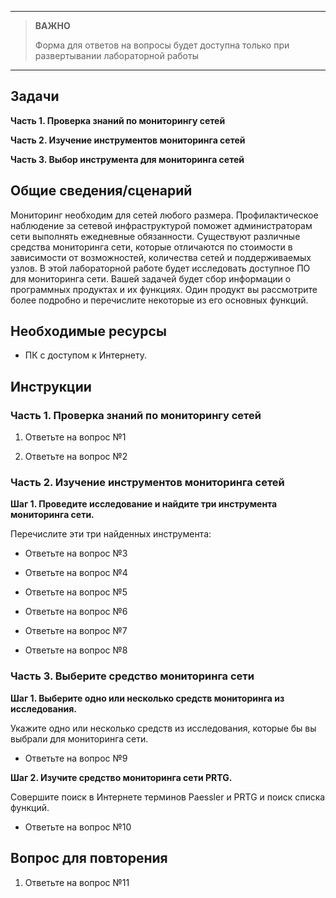 
---

> **ВАЖНО**
> 
> Форма для ответов на вопросы будет доступна только при развертывании лабораторной работы 

---

## Задачи

**Часть 1. Проверка знаний по мониторингу сетей**

**Часть 2. Изучение инструментов мониторинга сетей**

**Часть 3. Выбор инструмента для мониторинга сетей**

## Общие сведения/сценарий

Мониторинг необходим для сетей любого размера. Профилактическое наблюдение за сетевой инфраструктурой поможет администраторам сети выполнять ежедневные обязанности. Существуют различные средства мониторинга сети, которые отличаются по стоимости в зависимости от возможностей, количества сетей и поддерживаемых узлов.
В этой лабораторной работе будет исследовать доступное ПО для мониторинга сети. Вашей задачей будет сбор информации о программных продуктах и их функциях. Один продукт вы рассмотрите более подробно и перечислите некоторые из его основных функций.

## Необходимые ресурсы

* ПК с доступом к Интернету.

## Инструкции

### Часть 1. Проверка знаний по мониторингу сетей

1. Ответьте на вопрос №1

2. Ответьте на вопрос №2

### Часть 2. Изучение инструментов мониторинга сетей

**Шаг 1. Проведите исследование и найдите три инструмента мониторинга сети.**

Перечислите эти три найденных инструмента:

- Ответьте на вопрос №3

- Ответьте на вопрос №4

- Ответьте на вопрос №5

- Ответьте на вопрос №6

- Ответьте на вопрос №7

- Ответьте на вопрос №8

### Часть 3. Выберите средство мониторинга сети

**Шаг 1. Выберите одно или несколько средств мониторинга из исследования.**

Укажите одно или несколько средств из исследования, которые бы вы выбрали для мониторинга сети. 

- Ответьте на вопрос №9

**Шаг 2. Изучите средство мониторинга сети PRTG.**

Совершите поиск в Интернете терминов Paessler и PRTG и поиск списка функций. 

- Ответьте на вопрос №10

## Вопрос для повторения

1. Ответьте на вопрос №11



